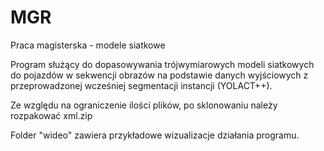 # MGR
Praca magisterska - modele siatkowe

Program służący do dopasowywania trójwymiarowych modeli siatkowych do pojazdów w sekwencji obrazów na podstawie danych wyjściowych z przeprowadzonej wcześniej segmentacji instancji (YOLACT++).

Ze względu na ograniczenie ilości plików, po sklonowaniu należy rozpakować xml.zip

Folder "wideo" zawiera przykładowe wizualizacje działania programu.